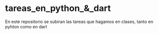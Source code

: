 # tareas_en_python_&_dart
En este repositorio se subiran las tareas que hagamos en clases, tanto en pyhton como en dart
